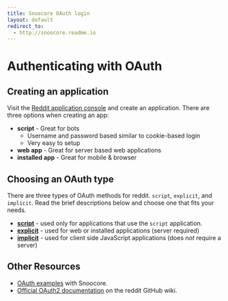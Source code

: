 ```yaml
---
title: Snoocore OAuth login
layout: default
redirect_to:
  - http://snoocore.readme.io
---
```


# Authenticating with OAuth

## Creating an application

Visit the [Reddit application console](https://ssl.reddit.com/prefs/apps) and create an application. There are three options when creating an app:

- **script** - Great for bots
  - Username and password based similar to cookie-based login
  - Very easy to setup
- **web app** - Great for server based web applications
- **installed app** - Great for mobile & browser

## Choosing an OAuth type

There are three types of OAuth methods for reddit. `script`, `explicit`, and `implicit`. Read the brief descriptions below and choose one that fits your needs.

 - [**script**](oauth-script.html) - used only for applications that use the `script` application.
 - [**explicit**](oauth-explicit.html) - used for web or installed applications (server required)
 - [**implicit**](oauth-implicit.html) - used for client side JavaScript applications (does *not* require a server)

## Other Resources

 - [OAuth examples](https://github.com/trevorsenior/snoocore-examples/tree/master) with Snoocore.
 - [Official OAuth2 documentation](https://github.com/reddit/reddit/wiki/OAuth2) on the reddit GitHub wiki.



